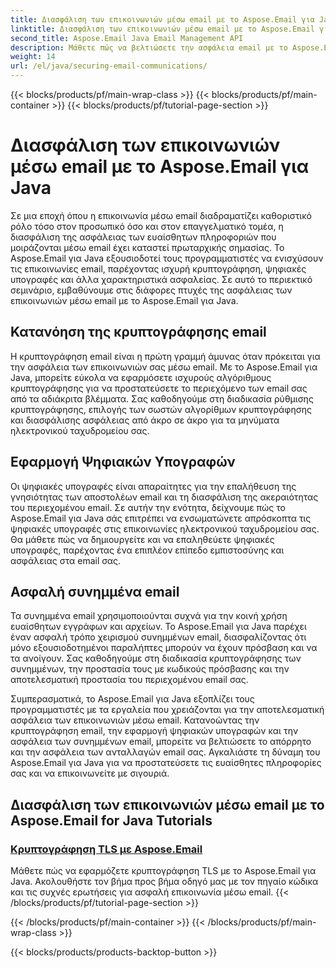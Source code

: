 ```yaml
---
title: Διασφάλιση των επικοινωνιών μέσω email με το Aspose.Email για Java
linktitle: Διασφάλιση των επικοινωνιών μέσω email με το Aspose.Email για Java
second_title: Aspose.Email Java Email Management API
description: Μάθετε πώς να βελτιώσετε την ασφάλεια email με το Aspose.Email για Java. Τα σεμινάρια μας καλύπτουν κρυπτογράφηση, ψηφιακές υπογραφές και πολλά άλλα για ασφαλή επικοινωνία μέσω email.
weight: 14
url: /el/java/securing-email-communications/
---
```


{{< blocks/products/pf/main-wrap-class >}}
{{< blocks/products/pf/main-container >}}
{{< blocks/products/pf/tutorial-page-section >}}

# Διασφάλιση των επικοινωνιών μέσω email με το Aspose.Email για Java


Σε μια εποχή όπου η επικοινωνία μέσω email διαδραματίζει καθοριστικό ρόλο τόσο στον προσωπικό όσο και στον επαγγελματικό τομέα, η διασφάλιση της ασφάλειας των ευαίσθητων πληροφοριών που μοιράζονται μέσω email έχει καταστεί πρωταρχικής σημασίας. Το Aspose.Email για Java εξουσιοδοτεί τους προγραμματιστές να ενισχύσουν τις επικοινωνίες email, παρέχοντας ισχυρή κρυπτογράφηση, ψηφιακές υπογραφές και άλλα χαρακτηριστικά ασφαλείας. Σε αυτό το περιεκτικό σεμινάριο, εμβαθύνουμε στις διάφορες πτυχές της ασφάλειας των επικοινωνιών μέσω email με το Aspose.Email για Java.

## Κατανόηση της κρυπτογράφησης email
Η κρυπτογράφηση email είναι η πρώτη γραμμή άμυνας όταν πρόκειται για την ασφάλεια των επικοινωνιών σας μέσω email. Με το Aspose.Email για Java, μπορείτε εύκολα να εφαρμόσετε ισχυρούς αλγόριθμους κρυπτογράφησης για να προστατεύσετε το περιεχόμενο των email σας από τα αδιάκριτα βλέμματα. Σας καθοδηγούμε στη διαδικασία ρύθμισης κρυπτογράφησης, επιλογής των σωστών αλγορίθμων κρυπτογράφησης και διασφάλισης ασφάλειας από άκρο σε άκρο για τα μηνύματα ηλεκτρονικού ταχυδρομείου σας.

## Εφαρμογή Ψηφιακών Υπογραφών
Οι ψηφιακές υπογραφές είναι απαραίτητες για την επαλήθευση της γνησιότητας των αποστολέων email και τη διασφάλιση της ακεραιότητας του περιεχομένου email. Σε αυτήν την ενότητα, δείχνουμε πώς το Aspose.Email για Java σάς επιτρέπει να ενσωματώνετε απρόσκοπτα τις ψηφιακές υπογραφές στις επικοινωνίες ηλεκτρονικού ταχυδρομείου σας. Θα μάθετε πώς να δημιουργείτε και να επαληθεύετε ψηφιακές υπογραφές, παρέχοντας ένα επιπλέον επίπεδο εμπιστοσύνης και ασφάλειας στα email σας.

## Ασφαλή συνημμένα email
Τα συνημμένα email χρησιμοποιούνται συχνά για την κοινή χρήση ευαίσθητων εγγράφων και αρχείων. Το Aspose.Email για Java παρέχει έναν ασφαλή τρόπο χειρισμού συνημμένων email, διασφαλίζοντας ότι μόνο εξουσιοδοτημένοι παραλήπτες μπορούν να έχουν πρόσβαση και να τα ανοίγουν. Σας καθοδηγούμε στη διαδικασία κρυπτογράφησης των συνημμένων, την προστασία τους με κωδικούς πρόσβασης και την αποτελεσματική προστασία του περιεχομένου email σας.

Συμπερασματικά, το Aspose.Email για Java εξοπλίζει τους προγραμματιστές με τα εργαλεία που χρειάζονται για την αποτελεσματική ασφάλεια των επικοινωνιών μέσω email. Κατανοώντας την κρυπτογράφηση email, την εφαρμογή ψηφιακών υπογραφών και την ασφάλεια των συνημμένων email, μπορείτε να βελτιώσετε το απόρρητο και την ασφάλεια των ανταλλαγών email σας. Αγκαλιάστε τη δύναμη του Aspose.Email για Java για να προστατεύσετε τις ευαίσθητες πληροφορίες σας και να επικοινωνείτε με σιγουριά.

## Διασφάλιση των επικοινωνιών μέσω email με το Aspose.Email for Java Tutorials
### [Κρυπτογράφηση TLS με Aspose.Email](./tls-encryption/)
Μάθετε πώς να εφαρμόζετε κρυπτογράφηση TLS με το Aspose.Email για Java. Ακολουθήστε τον βήμα προς βήμα οδηγό μας με τον πηγαίο κώδικα και τις συχνές ερωτήσεις για ασφαλή επικοινωνία μέσω email.
{{< /blocks/products/pf/tutorial-page-section >}}

{{< /blocks/products/pf/main-container >}}
{{< /blocks/products/pf/main-wrap-class >}}

{{< blocks/products/products-backtop-button >}}

